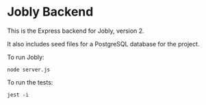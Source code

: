 # Jobly Backend

This is the Express backend for Jobly, version 2.

It also includes seed files for a PostgreSQL database for the project.

To run Jobly:

    node server.js
    
To run the tests:

    jest -i
